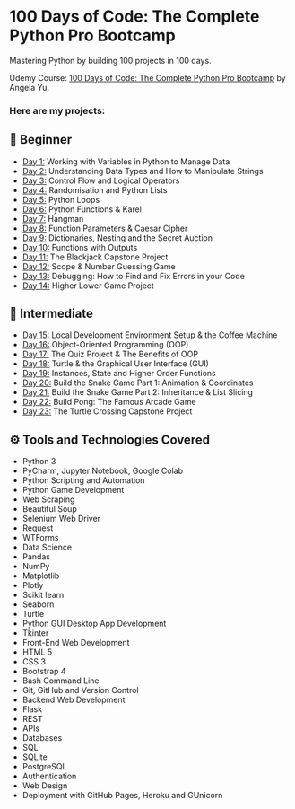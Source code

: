 # 100 Days of Code: The Complete Python Pro Bootcamp

Mastering Python by building 100 projects in 100 days. 

Udemy Course: [100 Days of Code: The Complete Python Pro Bootcamp](https://www.udemy.com/course/100-days-of-code/?couponCode=ST15MT31224) by Angela Yu.

### Here are my projects:

## 🔰 Beginner 
- [Day 1:](https://github.com/moraeseduarda/100-days-of-code-python/tree/main/day01) Working with Variables in Python to Manage Data
- [Day 2:](https://github.com/moraeseduarda/100-days-of-code-python/tree/main/day02) Understanding Data Types and How to Manipulate Strings
- [Day 3:](https://github.com/moraeseduarda/100-days-of-code-python/tree/main/day03) Control Flow and Logical Operators
- [Day 4:](https://github.com/moraeseduarda/100-days-of-code-python/tree/main/day04) Randomisation and Python Lists
- [Day 5:](https://github.com/moraeseduarda/100-days-of-code-python/tree/main/day05) Python Loops
- [Day 6:](https://github.com/moraeseduarda/100-days-of-code-python/tree/main/day06) Python Functions & Karel
- [Day 7:](https://github.com/moraeseduarda/100-days-of-code-python/tree/main/day07) Hangman
- [Day 8:](https://github.com/moraeseduarda/100-days-of-code-python/tree/main/day08) Function Parameters & Caesar Cipher
- [Day 9:](https://github.com/moraeseduarda/100-days-of-code-python/tree/main/day09) Dictionaries, Nesting and the Secret Auction
- [Day 10:](https://github.com/moraeseduarda/100-days-of-code-python/tree/main/day10) Functions with Outputs
- [Day 11:](https://github.com/moraeseduarda/100-days-of-code-python/tree/main/day11) The Blackjack Capstone Project
- [Day 12:](https://github.com/moraeseduarda/100-days-of-code-python/tree/main/day12) Scope & Number Guessing Game
- [Day 13:](https://github.com/moraeseduarda/100-days-of-code-python/tree/main/day13) Debugging: How to Find and Fix Errors in your Code
- [Day 14:](https://github.com/moraeseduarda/100-days-of-code-python/tree/main/day14) Higher Lower Game Project

## 🚩 Intermediate
- [Day 15:](https://github.com/moraeseduarda/100-days-of-code-python/tree/main/day15) Local Development Environment Setup & the Coffee Machine
- [Day 16:](https://github.com/moraeseduarda/100-days-of-code-python/tree/main/day16) Object-Oriented Programming (OOP)
- [Day 17:](https://github.com/moraeseduarda/100-days-of-code-python/tree/main/day17) The Quiz Project & The Benefits of OOP
- [Day 18:](https://github.com/moraeseduarda/100-days-of-code-python/tree/main/day18) Turtle & the Graphical User Interface (GUI)
- [Day 19:](https://github.com/moraeseduarda/100-days-of-code-python/tree/main/day19) Instances, State and Higher Order Functions
- [Day 20:](https://github.com/moraeseduarda/100-days-of-code-python/tree/main/day20) Build the Snake Game Part 1: Animation & Coordinates
- [Day 21:](https://github.com/moraeseduarda/100-days-of-code-python/tree/main/day21) Build the Snake Game Part 2: Inheritance & List Slicing
- [Day 22:](https://github.com/moraeseduarda/100-days-of-code-python/tree/main/day22) Build Pong: The Famous Arcade Game
- [Day 23:](https://github.com/moraeseduarda/100-days-of-code-python/tree/main/day23) The Turtle Crossing Capstone Project

[//]: # (- [Day 24:]&#40;https://github.com/moraeseduarda/100-days-of-code-python/tree/main/day24&#41; Files, Directories and Paths)

[//]: # (- [Day 25:]&#40;https://github.com/moraeseduarda/100-days-of-code-python/tree/main/day25&#41; Working with CSV Data and the Pandas Library)

[//]: # (- [Day 26:]&#40;https://github.com/moraeseduarda/100-days-of-code-python/tree/main/day26&#41; List Comprehension and the Nato Alphabet)

[//]: # (- [Day 27:]&#40;https://github.com/moraeseduarda/100-days-of-code-python/tree/main/day27&#41; Tkinter, *args, **kwargs and Creating GUI Programs)

[//]: # (- [Day 28:]&#40;https://github.com/moraeseduarda/100-days-of-code-python/tree/main/day28&#41; Tkinter, Dynamic Typing and the Pomodoro GUI Application)

[//]: # (- [Day 29:]&#40;https://github.com/moraeseduarda/100-days-of-code-python/tree/main/day29&#41; Building a Password Manager GUI App with Tkinter)

[//]: # (- [Day 30:]&#40;https://github.com/moraeseduarda/100-days-of-code-python/tree/main/day30&#41; Errors, Exceptions and JSON Data: Improving the Password Manager)

[//]: # (- [Day 31:]&#40;https://github.com/moraeseduarda/100-days-of-code-python/tree/main/day31&#41; Flash Card App Capstone Project)

[//]: # ()
[//]: # (## 🤖 Intermediate+)

[//]: # (- [Day 32:]&#40;https://github.com/moraeseduarda/100-days-of-code-python/tree/main/day32&#41; Send Email &#40;smtplib&#41; & Manage Dates &#40;datetime&#41; - Automated Birthday Wisher)

[//]: # (- [Day 33:]&#40;https://github.com/moraeseduarda/100-days-of-code-python/tree/main/day33&#41; API Endpoints & API Parameters - ISS Overhead Notifier)

[//]: # (- [Day 34:]&#40;https://github.com/moraeseduarda/100-days-of-code-python/tree/main/day34&#41; API Practice - Creating a GUI Quiz App)

[//]: # (- [Day 35:]&#40;https://github.com/moraeseduarda/100-days-of-code-python/tree/main/day35&#41; Keys, Authentication & Environment Variables - Telegram Rain Notifier)

[//]: # (- [Day 36:]&#40;https://github.com/moraeseduarda/100-days-of-code-python/tree/main/day36&#41; Stock Trading News Alert Project)

[//]: # (- [Day 37:]&#40;https://github.com/moraeseduarda/100-days-of-code-python/tree/main/day37&#41; Habit Tracking Project: API Post Requests & Headers)

[//]: # (- [Day 38:]&#40;https://github.com/moraeseduarda/100-days-of-code-python/tree/main/day38&#41; Workout Tracking Using Google Sheets)

[//]: # (- [Day 39:]&#40;https://github.com/moraeseduarda/100-days-of-code-python/tree/main/day39&#41; Capstone Part 1: Flight Deal Finder)

[//]: # (- [Day 40:]&#40;https://github.com/moraeseduarda/100-days-of-code-python/tree/main/day40&#41; Capstone Part 2: Flight Club)

[//]: # (- [Day 41:]&#40;https://github.com/moraeseduarda/100-days-of-code-python/tree/main/day41&#41; Introduction to HTML)

[//]: # (- [Day 42:]&#40;https://github.com/moraeseduarda/100-days-of-code-python/tree/main/day42&#41; Intermediate HTML)

[//]: # (- [Day 43:]&#40;https://github.com/moraeseduarda/100-days-of-code-python/tree/main/day43&#41; Introduction to CSS)

[//]: # (- [Day 44:]&#40;https://github.com/moraeseduarda/100-days-of-code-python/tree/main/day44&#41; Intermediate CSS)

[//]: # (- [Day 45:]&#40;https://github.com/moraeseduarda/100-days-of-code-python/tree/main/day45&#41; Web Scraping with Beautiful Soup)

[//]: # (- [Day 46:]&#40;https://github.com/moraeseduarda/100-days-of-code-python/tree/main/day46&#41; Create a Spotify Playlist Using The Musical Time Machine)

[//]: # (- [Day 47:]&#40;https://github.com/moraeseduarda/100-days-of-code-python/tree/main/day47&#41; Create an Automated Amazon Price Tracker)

[//]: # (- [Day 48:]&#40;https://github.com/moraeseduarda/100-days-of-code-python/tree/main/day48&#41; Selenium Webdriver Browser and Game Playing Bot)

[//]: # (- [Day 49:]&#40;https://github.com/moraeseduarda/100-days-of-code-python/tree/main/day49&#41; Automating Job Applications on LinkedIn)

[//]: # (- [Day 50:]&#40;https://github.com/moraeseduarda/100-days-of-code-python/tree/main/day50&#41; Auto Tinder Swiping Bot)

[//]: # (- [Day 51:]&#40;https://github.com/moraeseduarda/100-days-of-code-python/tree/main/day51&#41; Internet Speed Twitter Complaint Bot)

[//]: # (- [Day 52:]&#40;https://github.com/moraeseduarda/100-days-of-code-python/tree/main/day52&#41; Instagram Follower Bot)

[//]: # (- [Day 53:]&#40;https://github.com/moraeseduarda/100-days-of-code-python/tree/main/day53&#41; Web Scraping Capstone - Data Entry Job Automation)

[//]: # (- [Day 54:]&#40;https://github.com/moraeseduarda/100-days-of-code-python/tree/main/day54&#41; Introduction to Web Development with Flask)

[//]: # (- [Day 55:]&#40;https://github.com/moraeseduarda/100-days-of-code-python/tree/main/day55&#41; HTML & URL Parsing in Flask and the Higher Lower Game)

[//]: # (- [Day 56:]&#40;https://github.com/moraeseduarda/100-days-of-code-python/tree/main/day56&#41; Rendering HTML/Static Files and Using Website Templates)

[//]: # (- [Day 57:]&#40;https://github.com/moraeseduarda/100-days-of-code-python/tree/main/day57&#41; Templating with Jinja in Flask Applications)

[//]: # (- [Day 58:]&#40;https://github.com/moraeseduarda/100-days-of-code-python/tree/main/day58&#41; Web Foundation Boostrap)

[//]: # ()
[//]: # (## 🎯 Advanced)

[//]: # (- [Day 59:]&#40;https://github.com/moraeseduarda/100-days-of-code-python/tree/main/day59&#41; Blog Capstone Project Part 2 - Adding Styling)

[//]: # (- [Day 60:]&#40;https://github.com/moraeseduarda/100-days-of-code-python/tree/main/day60&#41; Make POST Requests with Flask and HTML Forms)

[//]: # (- [Day 61:]&#40;https://github.com/moraeseduarda/100-days-of-code-python/tree/main/day61&#41; Building Advanced Forms with Flask-WTForms)

[//]: # (- [Day 62:]&#40;https://github.com/moraeseduarda/100-days-of-code-python/tree/main/day62&#41; Flask, WTForms, Bootstrap, and CSV - Coffee & Wifi Project)

[//]: # (- [Day 63:]&#40;https://github.com/moraeseduarda/100-days-of-code-python/tree/main/day63&#41; Databases and with SQLite and SQLAlchemy)

[//]: # (- [Day 64:]&#40;https://github.com/moraeseduarda/100-days-of-code-python/tree/main/day64&#41; My Top 10 Movies Website)

[//]: # (- [Day 65:]&#40;https://github.com/moraeseduarda/100-days-of-code-python/tree/main/day65&#41; How to Create a Website That People Will Love)

[//]: # (- [Day 66:]&#40;https://github.com/moraeseduarda/100-days-of-code-python/tree/main/day66&#41; Building Your Own API with RESTful Routing)

[//]: # (- [Day 67:]&#40;https://github.com/moraeseduarda/100-days-of-code-python/tree/main/day67&#41; Blog Capstone Project Part 3 - RESTful Routing)

[//]: # (- [Day 68:]&#40;https://github.com/moraeseduarda/100-days-of-code-python/tree/main/day68&#41; Authentication with Flask)

[//]: # (- [Day 69:]&#40;https://github.com/moraeseduarda/100-days-of-code-python/tree/main/day69&#41; Blog Capstone Project Part 4 - Adding Users)

[//]: # (- [Day 70:]&#40;https://github.com/moraeseduarda/100-days-of-code-python/tree/main/day70&#41; Deploying Your Web Application with Heroku)

[//]: # (- [Day 71:]&#40;https://github.com/moraeseduarda/100-days-of-code-python/tree/main/day71&#41; Data Exploration with Pandas: College Major vs. Your Salary)

[//]: # (- [Day 72:]&#40;https://github.com/moraeseduarda/100-days-of-code-python/tree/main/day72&#41; Data Visualisation with Matplotlib: Programming Languages)

[//]: # (- [Day 73:]&#40;https://github.com/moraeseduarda/100-days-of-code-python/tree/main/day73&#41; Aggregate & Marge Data with Pandas: Analyse the Lego Dataset)

[//]: # (- [Day 74:]&#40;https://github.com/moraeseduarda/100-days-of-code-python/tree/main/day74&#41; Google Trends Data: Resampling and Visualising Time Series)

[//]: # (- [Day 75:]&#40;https://github.com/moraeseduarda/100-days-of-code-python/tree/main/day75&#41; Beautiful Plotly Charts & Analysing the Android App Store)

[//]: # (- [Day 76:]&#40;https://github.com/moraeseduarda/100-days-of-code-python/tree/main/day76&#41; Computation with NumPy and N-Dimensional Arrays)

[//]: # (- [Day 77:]&#40;https://github.com/moraeseduarda/100-days-of-code-python/tree/main/day77&#41; Linear Regression and Data Visualisation with Seaborn)

[//]: # (- [Day 78:]&#40;https://github.com/moraeseduarda/100-days-of-code-python/tree/main/day78&#41; Analysing the Nobel Prize with Plotly, Matplotlib & Seaborn)

[//]: # (- [Day 79:]&#40;https://github.com/moraeseduarda/100-days-of-code-python/tree/main/day79&#41; The Tragic Discovery of Handwashing: t-Tests & Distributions)

[//]: # (- [Day 80:]&#40;https://github.com/moraeseduarda/100-days-of-code-python/tree/main/day80&#41; Capstone Project - Predict House Prices)

[//]: # ()
[//]: # (## 🚀 Professional Portfolio Projects)

[//]: # (- [Day 81:]&#40;https://github.com/moraeseduarda/100-days-of-code-python/tree/main/day81&#41; Text to Morse Code Converter)

[//]: # (- [Day 82:]&#40;https://github.com/moraeseduarda/100-days-of-code-python/tree/main/day82&#41; Portfolio Website)

[//]: # (- [Day 83:]&#40;https://github.com/moraeseduarda/100-days-of-code-python/tree/main/day83&#41; Tic Tac Toe)

[//]: # (- [Day 84:]&#40;https://github.com/moraeseduarda/100-days-of-code-python/tree/main/day84&#41; Image Watermarking Desktop App)

[//]: # (- [Day 85:]&#40;https://github.com/moraeseduarda/100-days-of-code-python/tree/main/day85&#41; Typing Speed Test App)

[//]: # (- [Day 86:]&#40;https://github.com/moraeseduarda/100-days-of-code-python/tree/main/day86&#41; Breakout: The Famous Arcade Game)

[//]: # (- [Day 87:]&#40;https://github.com/moraeseduarda/100-days-of-code-python/tree/main/day87&#41; Cafe and Wifi Website)

[//]: # (- [Day 88:]&#40;https://github.com/moraeseduarda/100-days-of-code-python/tree/main/day88&#41; To Do Agenda App)

[//]: # (- [Day 89:]&#40;https://github.com/moraeseduarda/100-days-of-code-python/tree/main/day89&#41; Disappearing Text Writing App)

[//]: # (- [Day 90:]&#40;https://github.com/moraeseduarda/100-days-of-code-python/tree/main/day90&#41; Convert PDF to Audiobook)

[//]: # (- [Day 91:]&#40;https://github.com/moraeseduarda/100-days-of-code-python/tree/main/day91&#41; Image to Color List)

[//]: # (- [Day 92:]&#40;https://github.com/moraeseduarda/100-days-of-code-python/tree/main/day92&#41; Amazon Canada Web Scraper)

[//]: # (- [Day 93:]&#40;https://github.com/moraeseduarda/100-days-of-code-python/tree/main/day93&#41; Google Dinosaur Game Bot)

[//]: # (- [Day 94:]&#40;https://github.com/moraeseduarda/100-days-of-code-python/tree/main/day94&#41; Space Invaders)

[//]: # (- [Day 95:]&#40;https://github.com/moraeseduarda/100-days-of-code-python/tree/main/day95&#41; Custom API)

[//]: # (- [Day 96:]&#40;https://github.com/moraeseduarda/100-days-of-code-python/tree/main/day96&#41; An Online Shop)

[//]: # (- [Day 97:]&#40;https://github.com/moraeseduarda/100-days-of-code-python/tree/main/day97&#41; Percentage Calculator)

[//]: # (- [Day 98:]&#40;https://github.com/moraeseduarda/100-days-of-code-python/tree/main/day98&#41; Analyzing and Visualizing the Space Race)

[//]: # (- [Day 99:]&#40;https://github.com/moraeseduarda/100-days-of-code-python/tree/main/day99&#41; Analyzing Deaths Involving Police in the United States)

[//]: # (- [Day 100:]&#40;https://github.com/moraeseduarda/100-days-of-code-python/tree/main/day100&#41; Predicting Earnings using Multivariable Regression)

## ⚙️ Tools and Technologies Covered
- Python 3
- PyCharm, Jupyter Notebook, Google Colab
- Python Scripting and Automation
- Python Game Development
- Web Scraping
- Beautiful Soup
- Selenium Web Driver
- Request
- WTForms
- Data Science
- Pandas
- NumPy
- Matplotlib
- Plotly
- Scikit learn
- Seaborn
- Turtle
- Python GUI Desktop App Development
- Tkinter
- Front-End Web Development
- HTML 5
- CSS 3
- Bootstrap 4
- Bash Command Line
- Git, GitHub and Version Control
- Backend Web Development
- Flask
- REST
- APIs
- Databases
- SQL
- SQLite
- PostgreSQL
- Authentication
- Web Design
- Deployment with GitHub Pages, Heroku and GUnicorn 
